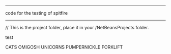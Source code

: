  
*************************************************** 
code for the testing of spitfire
***************************************************  

//  This is the project folder, place it in your /NetBeansProjects folder.

test

CATS OMIGOSH UNICORNS PUMPERNICKLE FORKLIFT
